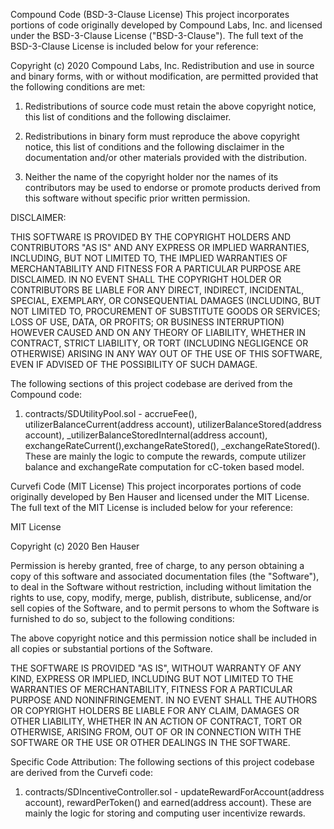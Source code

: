 Compound Code (BSD-3-Clause License)
This project incorporates portions of code originally developed by Compound Labs, Inc. and 
licensed under the BSD-3-Clause License ("BSD-3-Clause"). The full text of the BSD-3-Clause 
License is included below for your reference:

Copyright (c) 2020 Compound Labs, Inc.
Redistribution and use in source and binary forms, with or without modification, are permitted
 provided that the following conditions are met:

1. Redistributions of source code must retain the above copyright notice, this list of
 conditions and the following disclaimer.


2. Redistributions in binary form must reproduce the above copyright notice, this list of
 conditions and the following disclaimer in the documentation and/or other materials
  provided with the distribution.


3. Neither the name of the copyright holder nor the names of its contributors may be used
 to endorse or promote products derived from this software without specific prior written
  permission.


DISCLAIMER:

THIS SOFTWARE IS PROVIDED BY THE COPYRIGHT HOLDERS AND CONTRIBUTORS 
"AS IS" AND ANY EXPRESS OR IMPLIED WARRANTIES, INCLUDING, BUT NOT LIMITED
TO, THE IMPLIED WARRANTIES OF MERCHANTABILITY AND FITNESS FOR A 
PARTICULAR PURPOSE ARE DISCLAIMED. IN NO EVENT SHALL THE COPYRIGHT
HOLDER OR CONTRIBUTORS BE LIABLE FOR ANY DIRECT, INDIRECT, INCIDENTAL,
SPECIAL, EXEMPLARY, OR CONSEQUENTIAL DAMAGES (INCLUDING, BUT NOT LIMITED
TO, PROCUREMENT OF SUBSTITUTE GOODS OR SERVICES; LOSS OF USE, DATA, OR
PROFITS; OR BUSINESS INTERRUPTION) HOWEVER CAUSED AND ON ANY THEORY OF
LIABILITY, WHETHER IN CONTRACT, STRICT LIABILITY, OR TORT (INCLUDING
NEGLIGENCE OR OTHERWISE) ARISING IN ANY WAY OUT OF THE USE OF THIS
SOFTWARE, EVEN IF ADVISED OF THE POSSIBILITY OF SUCH DAMAGE.

The following sections of this project codebase are derived from the Compound code:
1. contracts/SDUtilityPool.sol -  accrueFee(), utilizerBalanceCurrent(address account), 
utilizerBalanceStored(address account), _utilizerBalanceStoredInternal(address account), 
exchangeRateCurrent(),exchangeRateStored(), _exchangeRateStored(). 
These are mainly the logic to compute the rewards, compute utilizer balance and
exchangeRate computation for cC-token based model.

Curvefi Code (MIT License)
This project incorporates portions of code originally developed by Ben Hauser and licensed
under the MIT License. The full text of the MIT License is included below for your reference:

MIT License

Copyright (c) 2020 Ben Hauser

Permission is hereby granted, free of charge, to any person obtaining a copy of this software
and associated documentation files (the "Software"), to deal in the Software without restriction,
including without limitation the rights to use, copy, modify, merge, publish, distribute, sublicense,
and/or sell copies of the Software, and to permit persons to whom the Software is furnished to
do so, subject to the following conditions:

The above copyright notice and this permission notice shall be included in all copies or
substantial portions of the Software.

THE SOFTWARE IS PROVIDED "AS IS", WITHOUT WARRANTY OF ANY KIND, EXPRESS 
OR IMPLIED, INCLUDING BUT NOT LIMITED TO THE WARRANTIES OF
MERCHANTABILITY, FITNESS FOR A PARTICULAR PURPOSE AND NONINFRINGEMENT.
IN NO EVENT SHALL THE AUTHORS OR COPYRIGHT HOLDERS BE LIABLE FOR ANY
CLAIM, DAMAGES OR OTHER LIABILITY, WHETHER IN AN ACTION OF CONTRACT, TORT
OR OTHERWISE, ARISING FROM, OUT OF OR IN CONNECTION WITH THE SOFTWARE
OR THE USE OR OTHER DEALINGS IN THE SOFTWARE.

Specific Code Attribution:
The following sections of this project codebase are derived from the Curvefi code:
1. contracts/SDIncentiveController.sol - updateRewardForAccount(address account), 
rewardPerToken() and earned(address account).
These are mainly the logic for storing and computing user incentivize rewards.